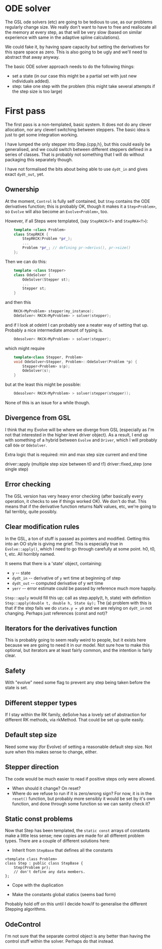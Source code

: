 # ODE solver

The GSL ode solvers (etc) are going to be tedious to use, as our
problems regularly change size.  We really don't want to have to free
and reallocate all the memory at every step, as that will be very slow
(based on similar experience with same in the adaptive spline
calculations).

We could fake it, by having spare capacity but setting the derivatives
for this spare space as zero.  This is also going to be ugly and we'll
need to abstract that away anyway.

The basic ODE solver approach needs to do the following things:

- set a state (in our case this might be a partial set with just new
  individuals added).
- step: take one step with the problem (this might take several
  attempts if the step size is too large)

# First pass

The first pass is a non-templated, basic system.  It does not do any
clever allocation, nor any cleverl switching between steppers.  The
basic idea is just to get some integration working.

I have lumped the only stepper into Step.{cpp,h}, but this could
easily be generalised, and we could switch between different steppers
defined in a series of classes.  That is probably not something that I
will do without packaging this separately though.

I have not formalised the bits about being able to use `dydt_in` and
gives exact `dydt_out`, yet.

## Ownership

At the moment, `Control` is fully self contained, but `Step` contains
the ODE derivatives function; this is probably OK, though it makes it
a `Step<Problem>`, so `Evolve` will also become an `Evolve<Problem>`,
too.

However, if all Steps were templated, (say `StepRKCK<T>` and
`StepRK4<T>`):

```c++
	template <class Problem>
	class StepRKCK {
		StepRKCK(Problem *pr_);
		...
		Problem *pr_; // defining pr->derivs(), pr->size()
	};
```

Then we can do this:
```c++
	template <class Stepper>
	class OdeSolver {
		OdeSolver(Stepper st);
		...
		Stepper st;
	}
```
and then this

```c++
	RKCK<MyProblem> stepper(my_instance);
	OdeSolver< RKCK<MyProblem> > solver(stepper);
```

and if I look at odeint I can probably see a neater way of setting
that up.  Probably a nice intermediate amount of typing is.

``` c++
	Odesolver< RKCK<MyProblem> > solver(stepper);
```
which might require
```c++
	template<class Stepper, Problem>
	void OdeSolver<Stepper, Problem>::OdeSolver(Problem *p) {
		Stepper<Problem> s(p);
		OdeSolver(s);
	}
```

but at the least this might be possible:
```c++
	Odesolver< RKCK<MyProblem> > solver(stepper(stepper));
```

None of this is an issue for a while though.




## Divergence from GSL

I think that my Evolve will be where we diverge from GSL (especially
as I'm not that interested in the higher level driver object).  As a
result, I end up with something of a hybrid between `Evolve` and
`Driver`, which I will probably call `Ode` or `OdeSolver`.

Extra logic that is required:
  min and max step size
  current and end time
  

driver::apply (multiple step size between t0 and t1)
driver::fixed_step (one single step)

## Error checking

The GSL version has very heavy error checking (after basically every
operation, it checks to see if things worked OK).  We don't do that.
This means that if the derivative function returns NaN values, etc,
we're going to fail terribly, quite possibly.

## Clear modification rules

In the GSL, a ton of stuff is passed as pointers and modified.
Getting this into an OO style is giving me grief.  This is especially
true in `Evolve::apply()`, which I need to go through carefully at
some point.  h0, t0, t, etc.  All horribly named.

It seems that there is a 'state' object, containing:
  * `y` -- state
  * `dydt_in` -- derivative of `y` wrt time at beginning of step
  * `dydt_out` -- computed derivative of y wrt time
  * `yerr` -- error estimate
could be passed by reference much more happily.  

`Step::apply` would fill this up; call as step.apply(t, h, state) with
definition `Step::apply(double t, double h, State &y);` The (a)
problem with this is that if the step fails we do `state.y = y0` and
we are relying on `dydt_in` not changing.  Perhaps just references
(const and not)?
  
## Iterators for the derivatives function

This is probably going to seem really weird to people, but it exists
here because we are going to need it in our model.  Not sure how to
make this optional, but iterators are at least fairly common, and the
intention is fairly clear.

## Safety

With "evolve" need some flag to prevent any step being taken before
the state is set.

## Different stepper types

If I stay within the RK family, deSolve has a lovely set of
abstraction for different RK methods, via rkMethod.  That could be set
up quite easily.

## Default step size

Need some way (for Evolve) of setting a reasonable default step size.
Not sure when this makes sense to change, either.

## Stepper direction

The code would be much easier to read if positive steps only were
allowed.  
  - When should it change?  On reset?
  - Where do we refuse to run if it is zero/wrong sign?
For now, it is in the `reset()` function, but probably more sensibly
it would be set by it's own function, and done through some function
so we can sanity check it?

## Static const problems

Now that Step has been templated, the `static const` arrays of
constants make a little less sense; new copies are made for all
different problem types.  There are a couple of different solutions
here:

* Inherit from `StepBase` that  defines all the constants 
```
<template class Problem>
class Step : public class StepBase {
	Step(Problem pr);
	// don't define any data members.
};
```

* Cope with the duplication

* Make the constants global statics (seems bad form)

Probably hold off on this until I decide how/if to generalise the
different Stepping algorithms.

## OdeControl

I'm not sure that the separate control object is any better than
having the control stuff within the solver.  Perhaps do that instead.
